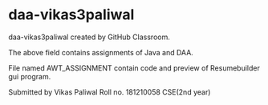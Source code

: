 # daa-vikas3paliwal
daa-vikas3paliwal created by GitHub Classroom.

The above field contains assignments of Java and DAA.

File named AWT_ASSIGNMENT contain code and preview of Resumebuilder gui program.

Submitted by 
Vikas Paliwal
Roll no. 181210058
CSE(2nd year)
